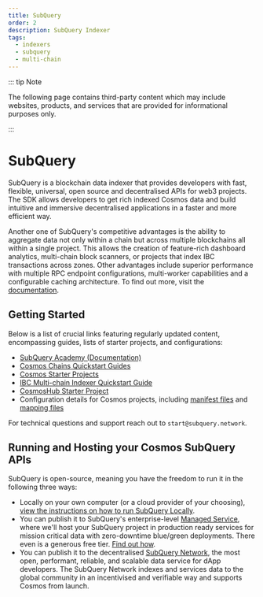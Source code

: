 ```yaml
---
title: SubQuery
order: 2
description: SubQuery Indexer
tags:
  - indexers
  - subquery
  - multi-chain
---
```


::: tip Note 

The following page contains third-party content which may include websites, products, and services that are provided for informational purposes only.

:::

# SubQuery

SubQuery is a blockchain data indexer that provides developers with fast, flexible, universal, open source and decentralised APIs for web3 projects. The SDK allows developers to get rich indexed Cosmos data and build intuitive and immersive decentralised applications in a faster and more efficient way.

Another one of SubQuery's competitive advantages is the ability to aggregate data not only within a chain but across multiple blockchains all within a single project. This allows the creation of feature-rich dashboard analytics, multi-chain block scanners, or projects that index IBC transactions across zones. Other advantages include superior performance with multiple RPC endpoint configurations, multi-worker capabilities and a configurable caching architecture. To find out more, visit the [documentation](https://academy.subquery.network/).

## Getting Started

Below is a list of crucial links featuring regularly updated content, encompassing guides, lists of starter projects, and configurations:

- [SubQuery Academy (Documentation)](https://academy.subquery.network/)
- [Cosmos Chains Quickstart Guides](https://academy.subquery.network/quickstart/quickstart_chains/cosmos-other.html)
- [Cosmos Starter Projects](https://github.com/subquery/cosmos-subql-starter/)
- [IBC Multi-chain Indexer Quickstart Guide](https://academy.subquery.network/quickstart/quickstart_multichain/ibc-transfers.html)
- [CosmosHub Starter Project](https://github.com/subquery/cosmos-subql-starter/tree/main/CosmosHub/cosmoshub-starter)
- Configuration details for Cosmos projects, including [manifest files](https://academy.subquery.network/build/manifest/cosmos.html) and [mapping files](https://academy.subquery.network/build/mapping/cosmos.html)

For technical questions and support reach out to `start@subquery.network`.

## Running and Hosting your Cosmos SubQuery APIs

SubQuery is open-source, meaning you have the freedom to run it in the following three ways:
- Locally on your own computer (or a cloud provider of your choosing), [view the instructions on how to run SubQuery Locally](https://academy.subquery.network/run_publish/run.html).
- You can publish it to SubQuery's enterprise-level [Managed Service](https://managedservice.subquery.network/), where we'll host your SubQuery project in production ready services for mission critical data with zero-downtime blue/green deployments. There even is a generous free tier. [Find out how](https://academy.subquery.network/run_publish/publish.html).
- You can publish it to the decentralised [SubQuery Network](https://app.subquery.network/), the most open, performant, reliable, and scalable data service for dApp developers. The SubQuery Network indexes and services data to the global community in an incentivised and verifiable way and supports Cosmos from launch.